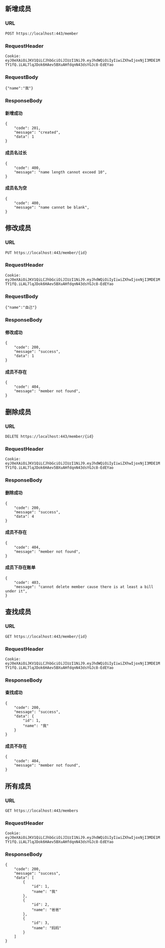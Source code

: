 ## 新增成员

### URL

`POST https://localhost:443/member`

### RequestHeader

`Cookie: eyJ0eXAiOiJKV1QiLCJhbGciOiJIUzI1NiJ9.eyJhdWQiOiIyIiwiZXhwIjoxNjI3MDE1MTY1fQ.iLAL7lqJDok6HAev5BXuAHfdqnN43dsYGJc8-EdEYao`

### RequestBody

`{"name":"我"}`

### ResponseBody

#### 新增成功

```
{
    "code": 201,
    "message": "created",
    "data": 1
}
```

#### 成员名过长

```
{
    "code": 400,
    "message": "name length cannot exceed 10",
}
```

#### 成员名为空

```
{
    "code": 400,
    "message": "name cannot be blank",
}
```

## 修改成员

### URL

`PUT https://localhost:443/member/{id}`

### RequestHeader

`Cookie: eyJ0eXAiOiJKV1QiLCJhbGciOiJIUzI1NiJ9.eyJhdWQiOiIyIiwiZXhwIjoxNjI3MDE1MTY1fQ.iLAL7lqJDok6HAev5BXuAHfdqnN43dsYGJc8-EdEYao`

### RequestBody

`{"name":"自己"}`

### ResponseBody

#### 修改成功

```
{
    "code": 200,
    "message": "success",
    "data": 1
}
```

#### 成员不存在

```
{
    "code": 404,
    "message": "member not found",
}
```

## 删除成员

### URL

`DELETE https://localhost:443/member/{id}`

### RequestHeader

`Cookie: eyJ0eXAiOiJKV1QiLCJhbGciOiJIUzI1NiJ9.eyJhdWQiOiIyIiwiZXhwIjoxNjI3MDE1MTY1fQ.iLAL7lqJDok6HAev5BXuAHfdqnN43dsYGJc8-EdEYao`

### ResponseBody

#### 删除成功

```
{
    "code": 200,
    "message": "success",
    "data": 4
}
```

#### 成员不存在

```
{
    "code": 404,
    "message": "member not found",
}
```

#### 成员下存在账单

```
{
    "code": 403,
    "message": "cannot delete member cause there is at least a bill under it",
}
```

## 查找成员

### URL

`GET https://localhost:443/member/{id}`

### RequestHeader

`Cookie: eyJ0eXAiOiJKV1QiLCJhbGciOiJIUzI1NiJ9.eyJhdWQiOiIyIiwiZXhwIjoxNjI3MDE1MTY1fQ.iLAL7lqJDok6HAev5BXuAHfdqnN43dsYGJc8-EdEYao`

### ResponseBody

#### 查找成功

```
{
    "code": 200,
    "message": "success",
    "data": {
        "id": 1,
        "name": "我"
    }
}
```

#### 成员不存在

```
{
    "code": 404,
    "message": "member not found",
}
```

## 所有成员

### URL

`GET https://localhost:443/members`

### RequestHeader

`Cookie: eyJ0eXAiOiJKV1QiLCJhbGciOiJIUzI1NiJ9.eyJhdWQiOiIyIiwiZXhwIjoxNjI3MDE1MTY1fQ.iLAL7lqJDok6HAev5BXuAHfdqnN43dsYGJc8-EdEYao`

### ResponseBody

```
{
    "code": 200,
    "message": "success",
    "data": [
        {
            "id": 1,
            "name": "我"
        },
        {
            "id": 2,
            "name": "爸爸"
        },
        {
            "id": 3,
            "name": "妈妈"
        }
    ]
}
```
